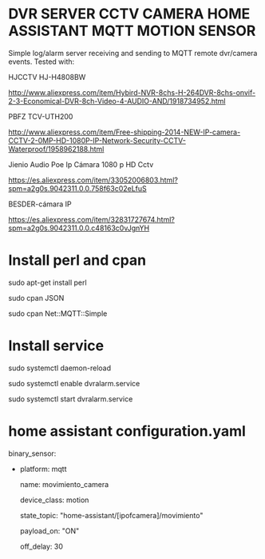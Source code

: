 # DVR SERVER CCTV CAMERA HOME ASSISTANT MQTT MOTION SENSOR

Simple log/alarm server receiving and sending to MQTT remote dvr/camera events. Tested with:

HJCCTV HJ-H4808BW

http://www.aliexpress.com/item/Hybird-NVR-8chs-H-264DVR-8chs-onvif-2-3-Economical-DVR-8ch-Video-4-AUDIO-AND/1918734952.html

PBFZ TCV-UTH200

http://www.aliexpress.com/item/Free-shipping-2014-NEW-IP-camera-CCTV-2-0MP-HD-1080P-IP-Network-Security-CCTV-Waterproof/1958962188.html

Jienio Audio Poe Ip Cámara 1080 p HD Cctv

https://es.aliexpress.com/item/33052006803.html?spm=a2g0s.9042311.0.0.758f63c02eLfuS

BESDER-cámara IP

https://es.aliexpress.com/item/32831727674.html?spm=a2g0s.9042311.0.0.c48163c0vJgnYH

# Install perl and cpan

sudo apt-get install perl

sudo cpan JSON

sudo cpan Net::MQTT::Simple

# Install service

sudo systemctl daemon-reload

sudo systemctl enable dvralarm.service

sudo systemctl start dvralarm.service

# home assistant configuration.yaml

binary_sensor:

  - platform: mqtt
  
    name: movimiento_camera
    
    device_class: motion
    
    state_topic: "home-assistant/[ipofcamera]/movimiento"
    
    payload_on: "ON"
    
    off_delay: 30
    
